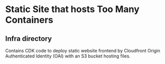 # Static Site that hosts Too Many Containers

## Infra directory
Contains CDK code to deploy static website frontend by Cloudfront Origin Authenticated Identity (OAI) with an S3 bucket hosting files.